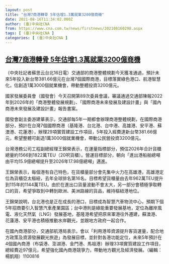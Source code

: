 ```yaml
---
layout: post
title: "台灣7商港轉骨 5年估增1.3萬就業3200億商機"
date: 2021-08-16T11:34:02.000Z
author: (臺)中央社CNA
from: https://www.cna.com.tw/news/firstnews/202108160298.aspx
tags: [ (臺)中央社CNA ]
categories: [ (臺)中央社CNA ]
---
```

<!--1629113642000-->
[台灣7商港轉骨 5年估增1.3萬就業3200億商機](https://www.cna.com.tw/news/firstnews/202108160298.aspx)
------

<div>
<div></div><div class="paragraph"><p>（中央社記者蘇思云台北16日電）交通部的商港整體規劃今天獲准通過，預計未來5年投入新台幣381.66億元在台灣7個國際商港，目標落實綠色港口、航港智慧化，估創造1萬3000個就業機會，帶動整體投資3200億元。</p><p>國家發展委員會（國發會）今天召開第89次委員會議，審議通過交通部陳報2022年到2026年的「商港整體發展規劃」、「國際商港未來發展及建設計畫」與「國內商港未來發展及建設計畫」報告書案。</p><p>國發會副主委游建華表示，交通部每5年一期都會辦理商港整體規劃，在國際商港部分，預計在台灣7個國際商港（基隆港、台北港、台中港、高雄港、安平港、蘇澳港、花蓮港），辦理29項實質建設工作項目，5年投入經費達新台幣381.66億元，希望整體可創造1萬3000個就業機會，帶動公民營投資3200億元。</p><p>台灣港務公司工程副總經理王錦榮表示，在運量指標部分，預估2026年合計貨櫃總量約1566到1822萬TEU（20呎貨櫃）。營運目標部分，朝向「進出港船舶總噸由平均15.9億總噸提升至2026年17.98億總噸」邁進。</p><p>王錦榮表示，每個港有自己特色，在貨櫃量部分會先集中火力在高雄港，高雄港定位為貨櫃亞太樞紐，去年全球排名第16名，目標希望貨櫃量由去年962萬TEU提升到115年的1144萬TEU。由於在進出口貨量波動不會太大，另一部分會積極爭取轉口的貨，希望爭取到中轉到歐洲、美洲路線的貨品，維持樞紐港地位。</p><p>王錦榮說明，台北港也是正在成長的港口，目標成為智慧汽車物流中心，預期下個5年招商要引入智慧汽車產業園區；台中港則是綠能重要發展基地，定位為離岸風電、液化天然氣（LNG）發展基地，基隆港希望把原來軍港往外遷建，蘇澳港、花蓮港、安平港也積極推動水岸觀光，並跟地方政府一起合作。</p><p>在國內商港部分，交通部航港局表示，會以「利用港埠資源提升客貨運量，配合地方政策及資源發展觀光旅遊」為發展目標，並針對各港功能定位，未來5年預計在4個國內商港（布袋港、澎湖港、金門港、馬祖港）辦理33項實質建設工作項目，總經費近97億元，希望強化國內商港競爭力，帶動地方觀光及經濟發展。（編輯：楊凱翔）1100816</p></div>
</div>
